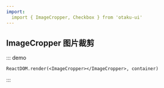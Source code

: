 ```yaml
---
import: 
  import { ImageCropper, Checkbox } from 'otaku-ui'
---
```


## ImageCropper 图片裁剪

::: demo

```tsx
ReactDOM.render(<ImageCropper></ImageCropper>, container)
```
:::
